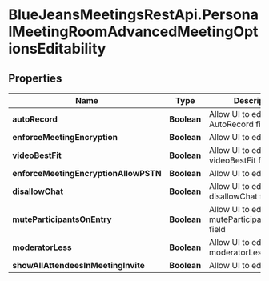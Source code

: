 # BlueJeansMeetingsRestApi.PersonalMeetingRoomAdvancedMeetingOptionsEditability

## Properties
Name | Type | Description | Notes
------------ | ------------- | ------------- | -------------
**autoRecord** | **Boolean** | Allow UI to edit AutoRecord field | [optional] 
**enforceMeetingEncryption** | **Boolean** | Allow UI to edit this field | [optional] 
**videoBestFit** | **Boolean** | Allow UI to edict videoBestFit field | [optional] 
**enforceMeetingEncryptionAllowPSTN** | **Boolean** | Allow UI to edit this field | [optional] 
**disallowChat** | **Boolean** | Allow UI to edit the disallowChat field | [optional] 
**muteParticipantsOnEntry** | **Boolean** | Allow UI to edit muteParticipantsOnEntry field | [optional] 
**moderatorLess** | **Boolean** | Allow UI to edit moderatorLess field | [optional] 
**showAllAttendeesInMeetingInvite** | **Boolean** | Allow UI to edit this field | [optional] 


